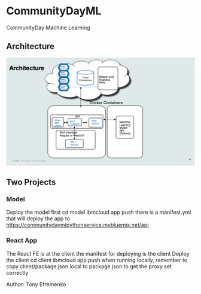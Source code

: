 # CommunityDayML
CommunityDay Machine Learning
## Architecture
![Solution overview](./diagrams/Architecture.png "Solution overview")
## Two Projects
### Model
Deploy the model first
cd model
ibmcloud app push
there is a manifest.yml that will deploy the app to https://communitydaymlpythonservice.mybluemix.net/api

### React App
The React FE is at the client
the manifest for deploying is the client
Deploy the client
cd client
ibmcloud app push
when running locally, remember to copy client/package.json.local to
package.json to get the proxy set correctly

Author: Tony Efremenko
